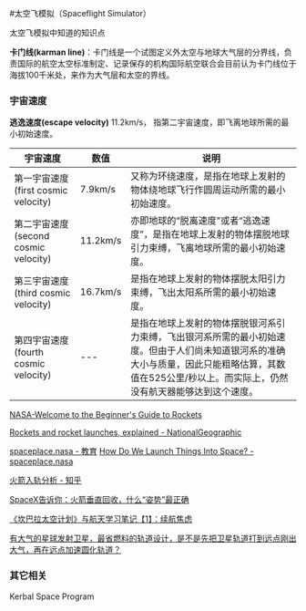 #太空飞模拟（Spaceflight Simulator）


太空飞模拟中知道的知识点


**卡门线(karman line)**：卡门线是一个试图定义外太空与地球大气层的分界线，负责国际的航空太空标准制定、记录保存的机构国际航空联合会目前认为卡门线位于海拔100千米处，来作为大气层和太空的界线。

### 宇宙速度

**逃逸速度(escape velocity)** 11.2km/s， 指第二宇宙速度，即飞离地球所需的最小初始速度。

|宇宙速度|数值|说明|
|---|---|---|
|第一宇宙速度(first cosmic velocity)|7.9km/s|又称为环绕速度，是指在地球上发射的物体绕地球飞行作圆周运动所需的最小初始速度。|
|第二宇宙速度(second cosmic velocity)|11.2km/s|亦即地球的“脱离速度”或者“逃逸速度”，是指在地球上发射的物体摆脱地球引力束缚，飞离地球所需的最小初始速度。|
|第三宇宙速度(third cosmic velocity)|16.7km/s|是指在地球上发射的物体摆脱太阳引力束缚，飞出太阳系所需的最小初始速度。|
|第四宇宙速度(fourth cosmic velocity)|---|是指在地球上发射的物体摆脱银河系引力束缚，飞出银河系所需的最小初始速度。但由于人们尚未知道银河系的准确大小与质量，因此只能粗略估算，其数值在525公里/秒以上。而实际上，仍然没有航天器能够达到这个速度。|

[NASA-Welcome to the Beginner's Guide to Rockets](https://www.grc.nasa.gov/www/k-12/rocket/bgmr.html)

[Rockets and rocket launches, explained - NationalGeographic](https://www.nationalgeographic.com/science/article/rockets-and-rocket-launches-explained)

[spaceplace.nasa - 教育](https://spaceplace.nasa.gov)
[How Do We Launch Things Into Space? - spaceplace.nasa ](https://spaceplace.nasa.gov/launching-into-space/en/)

[火箭入轨分析 - 知乎](https://www.zhihu.com/question/374797745/answer/1039547041)

[SpaceX告诉你：火箭垂直回收，什么“姿势”最正确](https://www.cnsa.gov.cn/n6758823/n6759010/c6806234/content.html)

[《坎巴拉太空计划》与航天学习笔记【1】：续航焦虑](https://zhuanlan.zhihu.com/p/654831114)

[有大气的星球发射卫星，最省燃料的轨道设计，是不是先把卫星轨道打到远点刚出大气，再在远点加速圆化轨道？](https://www.zhihu.com/question/526844862)

### 其它相关

Kerbal Space Program